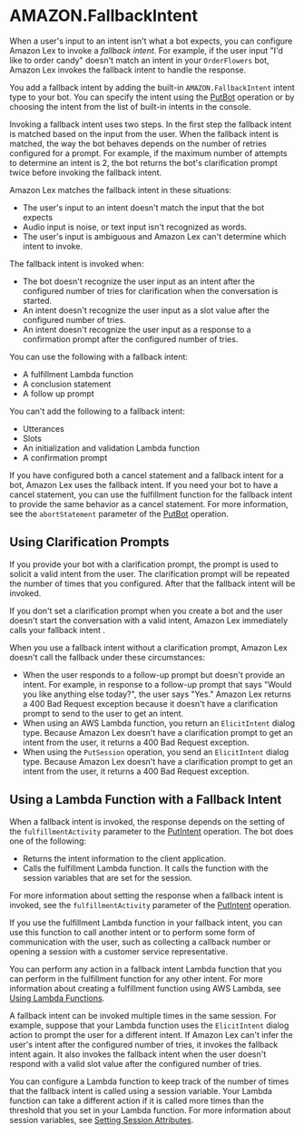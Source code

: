 # AMAZON\.FallbackIntent<a name="built-in-intent-fallback"></a>

When a user's input to an intent isn't what a bot expects, you can configure Amazon Lex to invoke a *fallback intent*\. For example, if the user input "I'd like to order candy" doesn't match an intent in your `OrderFlowers` bot, Amazon Lex invokes the fallback intent to handle the response\.

You add a fallback intent by adding the built\-in `AMAZON.FallbackIntent` intent type to your bot\. You can specify the intent using the [PutBot](API_PutBot.md) operation or by choosing the intent from the list of built\-in intents in the console\. 

Invoking a fallback intent uses two steps\. In the first step the fallback intent is matched based on the input from the user\. When the fallback intent is matched, the way the bot behaves depends on the number of retries configured for a prompt\. For example, if the maximum number of attempts to determine an intent is 2, the bot returns the bot's clarification prompt twice before invoking the fallback intent\.

Amazon Lex matches the fallback intent in these situations: 
+ The user's input to an intent doesn't match the input that the bot expects
+ Audio input is noise, or text input isn't recognized as words\.
+ The user's input is ambiguous and Amazon Lex can't determine which intent to invoke\.

The fallback intent is invoked when:
+ The bot doesn't recognize the user input as an intent after the configured number of tries for clarification when the conversation is started\.
+ An intent doesn't recognize the user input as a slot value after the configured number of tries\.
+ An intent doesn't recognize the user input as a response to a confirmation prompt after the configured number of tries\.

You can use the following with a fallback intent:
+ A fulfillment Lambda function
+ A conclusion statement
+ A follow up prompt

You can't add the following to a fallback intent:
+ Utterances
+ Slots
+ An initialization and validation Lambda function 
+ A confirmation prompt

If you have configured both a cancel statement and a fallback intent for a bot, Amazon Lex uses the fallback intent\. If you need your bot to have a cancel statement, you can use the fulfillment function for the fallback intent to provide the same behavior as a cancel statement\. For more information, see the `abortStatement` parameter of the [PutBot](API_PutBot.md) operation\.

## Using Clarification Prompts<a name="fallback-clarification"></a>

If you provide your bot with a clarification prompt, the prompt is used to solicit a valid intent from the user\. The clarification prompt will be repeated the number of times that you configured\. After that the fallback intent will be invoked\.

If you don't set a clarification prompt when you create a bot and the user doesn't start the conversation with a valid intent, Amazon Lex immediately calls your fallback intent \. 

When you use a fallback intent without a clarification prompt, Amazon Lex doesn't call the fallback under these circumstances:
+ When the user responds to a follow\-up prompt but doesn't provide an intent\. For example, in response to a follow\-up prompt that says "Would you like anything else today?", the user says "Yes\." Amazon Lex returns a 400 Bad Request exception because it doesn't have a clarification prompt to send to the user to get an intent\.
+ When using an AWS Lambda function, you return an `ElicitIntent` dialog type\. Because Amazon Lex doesn't have a clarification prompt to get an intent from the user, it returns a 400 Bad Request exception\.
+ When using the `PutSession` operation, you send an `ElicitIntent` dialog type\. Because Amazon Lex doesn't have a clarification prompt to get an intent from the user, it returns a 400 Bad Request exception\.

## Using a Lambda Function with a Fallback Intent<a name="invoke-fallback"></a>

When a fallback intent is invoked, the response depends on the setting of the `fulfillmentActivity` parameter to the [PutIntent](API_PutIntent.md) operation\. The bot does one of the following:
+ Returns the intent information to the client application\.
+ Calls the fulfillment Lambda function\. It calls the function with the session variables that are set for the session\.

For more information about setting the response when a fallback intent is invoked, see the `fulfillmentActivity` parameter of the [PutIntent](API_PutIntent.md) operation\. 

If you use the fulfillment Lambda function in your fallback intent, you can use this function to call another intent or to perform some form of communication with the user, such as collecting a callback number or opening a session with a customer service representative\.

You can perform any action in a fallback intent Lambda function that you can perform in the fulfillment function for any other intent\. For more information about creating a fulfillment function using AWS Lambda, see [Using Lambda Functions](using-lambda.md)\.

A fallback intent can be invoked multiple times in the same session\. For example, suppose that your Lambda function uses the `ElicitIntent` dialog action to prompt the user for a different intent\. If Amazon Lex can't infer the user's intent after the configured number of tries, it invokes the fallback intent again\. It also invokes the fallback intent when the user doesn't respond with a valid slot value after the configured number of tries\.

You can configure a Lambda function to keep track of the number of times that the fallback intent is called using a session variable\. Your Lambda function can take a different action if it is called more times than the threshold that you set in your Lambda function\. For more information about session variables, see [Setting Session Attributes](context-mgmt-session-attribs.md)\.